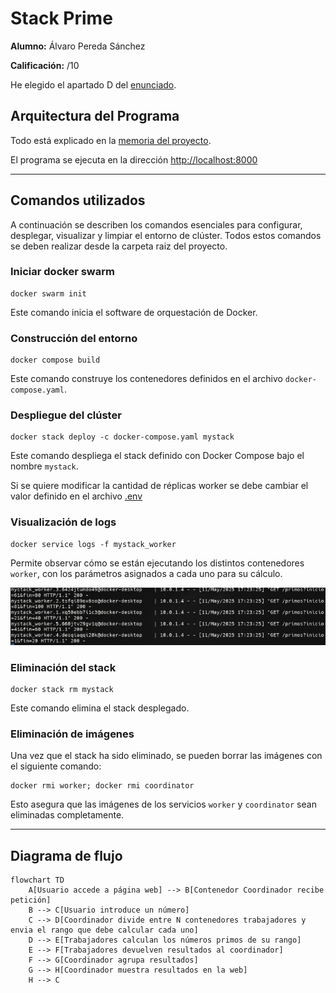 # Stack Prime

**Alumno:** Álvaro Pereda Sánchez

**Calificación:** /10

He elegido el apartado D del [enunciado](./Practica5.pdf). 

## Arquitectura del Programa

Todo está explicado en la [memoria del proyecto](./Memoria.pdf).

El programa se ejecuta en la dirección [http://localhost:8000](http://localhost:8000/)

---

## Comandos utilizados

A continuación se describen los comandos esenciales para configurar, desplegar, visualizar y limpiar el entorno de clúster. 
Todos estos comandos se deben realizar desde la carpeta raiz del proyecto.

### Iniciar docker swarm

```
docker swarm init
```

Este comando inicia el software de orquestación de Docker. 

### Construcción del entorno

```
docker compose build
```

Este comando construye los contenedores definidos en el archivo `docker-compose.yaml`.

### Despliegue del clúster

```
docker stack deploy -c docker-compose.yaml mystack
```

Este comando despliega el stack definido con Docker Compose bajo el nombre `mystack`.

Si se quiere modificar la cantidad de réplicas worker se debe cambiar el valor definido en el archivo [.env](./.env)

### Visualización de logs

```
docker service logs -f mystack_worker
```

Permite observar cómo se están ejecutando los distintos contenedores `worker`, con los parámetros asignados a cada uno para su cálculo.

![Logs del funcionamiento de Stack Prime](./logs_stack_prime.png)

### Eliminación del stack

```
docker stack rm mystack
```

Este comando elimina el stack desplegado.

### Eliminación de imágenes

Una vez que el stack ha sido eliminado, se pueden borrar las imágenes con el siguiente comando:

```
docker rmi worker; docker rmi coordinator
```

Esto asegura que las imágenes de los servicios `worker` y `coordinator` sean eliminadas completamente.

---

## Diagrama de flujo

```mermaid
flowchart TD
    A[Usuario accede a página web] --> B[Contenedor Coordinador recibe petición]
    B --> C[Usuario introduce un número] 
    C --> D[Coordinador divide entre N contenedores trabajadores y envia el rango que debe calcular cada uno]
    D --> E[Trabajadores calculan los números primos de su rango]
    E --> F[Trabajadores devuelven resultados al coordinador]
    F --> G[Coordinador agrupa resultados]
    G --> H[Coordinador muestra resultados en la web]
    H --> C


